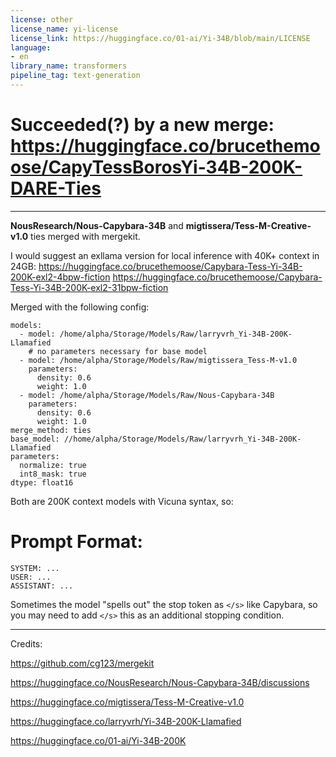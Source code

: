 ```yaml
---
license: other
license_name: yi-license
license_link: https://huggingface.co/01-ai/Yi-34B/blob/main/LICENSE
language:
- en
library_name: transformers
pipeline_tag: text-generation
---
```


# Succeeded(?) by a new merge: **https://huggingface.co/brucethemoose/CapyTessBorosYi-34B-200K-DARE-Ties**

***

**NousResearch/Nous-Capybara-34B** and **migtissera/Tess-M-Creative-v1.0** ties merged with mergekit.

I would suggest an exllama version for local inference with 40K+ context in 24GB:
https://huggingface.co/brucethemoose/Capybara-Tess-Yi-34B-200K-exl2-4bpw-fiction
https://huggingface.co/brucethemoose/Capybara-Tess-Yi-34B-200K-exl2-31bpw-fiction

Merged with the following config:

```
models:
  - model: /home/alpha/Storage/Models/Raw/larryvrh_Yi-34B-200K-Llamafied
    # no parameters necessary for base model
  - model: /home/alpha/Storage/Models/Raw/migtissera_Tess-M-v1.0
    parameters:
      density: 0.6
      weight: 1.0
  - model: /home/alpha/Storage/Models/Raw/Nous-Capybara-34B
    parameters:
      density: 0.6
      weight: 1.0
merge_method: ties
base_model: //home/alpha/Storage/Models/Raw/larryvrh_Yi-34B-200K-Llamafied
parameters:
  normalize: true
  int8_mask: true
dtype: float16
```

Both are 200K context models with Vicuna syntax, so: 

# Prompt Format:

```
SYSTEM: ...
USER: ...
ASSISTANT: ...
```
Sometimes the model "spells out" the stop token as `</s>` like Capybara, so you may need to add `</s>` this as an additional stopping condition.

***

Credits:

https://github.com/cg123/mergekit

https://huggingface.co/NousResearch/Nous-Capybara-34B/discussions

https://huggingface.co/migtissera/Tess-M-Creative-v1.0

https://huggingface.co/larryvrh/Yi-34B-200K-Llamafied

https://huggingface.co/01-ai/Yi-34B-200K